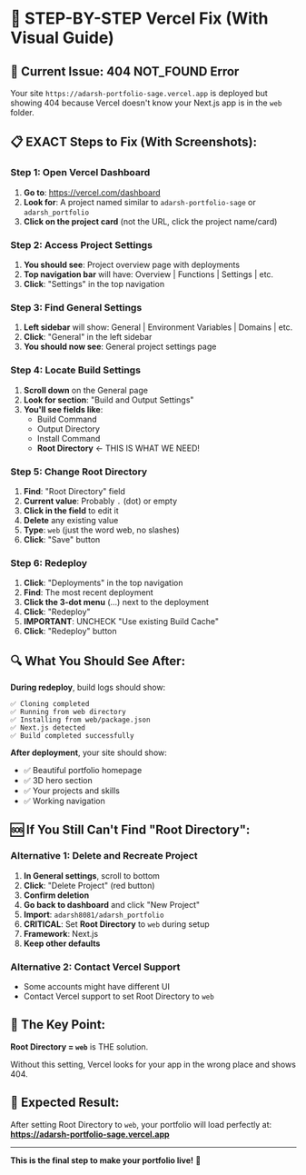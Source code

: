 # 🔧 STEP-BY-STEP Vercel Fix (With Visual Guide)

## 🎯 Current Issue: 404 NOT_FOUND Error

Your site `https://adarsh-portfolio-sage.vercel.app` is deployed but showing 404 because Vercel doesn't know your Next.js app is in the `web` folder.

## 📋 EXACT Steps to Fix (With Screenshots):

### Step 1: Open Vercel Dashboard
1. **Go to**: https://vercel.com/dashboard
2. **Look for**: A project named similar to `adarsh-portfolio-sage` or `adarsh_portfolio`
3. **Click on the project card** (not the URL, click the project name/card)

### Step 2: Access Project Settings
1. **You should see**: Project overview page with deployments
2. **Top navigation bar** will have: Overview | Functions | Settings | etc.
3. **Click**: "Settings" in the top navigation

### Step 3: Find General Settings
1. **Left sidebar** will show: General | Environment Variables | Domains | etc.
2. **Click**: "General" in the left sidebar
3. **You should now see**: General project settings page

### Step 4: Locate Build Settings
1. **Scroll down** on the General page
2. **Look for section**: "Build and Output Settings" 
3. **You'll see fields like**:
   - Build Command
   - Output Directory  
   - Install Command
   - **Root Directory** ← THIS IS WHAT WE NEED!

### Step 5: Change Root Directory
1. **Find**: "Root Directory" field
2. **Current value**: Probably `.` (dot) or empty
3. **Click in the field** to edit it
4. **Delete** any existing value
5. **Type**: `web` (just the word web, no slashes)
6. **Click**: "Save" button

### Step 6: Redeploy
1. **Click**: "Deployments" in the top navigation
2. **Find**: The most recent deployment
3. **Click the 3-dot menu** (...) next to the deployment
4. **Click**: "Redeploy"
5. **IMPORTANT**: UNCHECK "Use existing Build Cache"
6. **Click**: "Redeploy" button

## 🔍 What You Should See After:

**During redeploy**, build logs should show:
```
✅ Cloning completed
✅ Running from web directory  
✅ Installing from web/package.json
✅ Next.js detected
✅ Build completed successfully
```

**After deployment**, your site should show:
- ✅ Beautiful portfolio homepage
- ✅ 3D hero section
- ✅ Your projects and skills
- ✅ Working navigation

## 🆘 If You Still Can't Find "Root Directory":

### Alternative 1: Delete and Recreate Project
1. **In General settings**, scroll to bottom
2. **Click**: "Delete Project" (red button)
3. **Confirm deletion**
4. **Go back to dashboard** and click "New Project"
5. **Import**: `adarsh8081/adarsh_portfolio` 
6. **CRITICAL**: Set **Root Directory** to `web` during setup
7. **Framework**: Next.js
8. **Keep other defaults**

### Alternative 2: Contact Vercel Support
- Some accounts might have different UI
- Contact Vercel support to set Root Directory to `web`

## 🎯 The Key Point:

**Root Directory = `web`** is THE solution.

Without this setting, Vercel looks for your app in the wrong place and shows 404.

## 🚀 Expected Result:

After setting Root Directory to `web`, your portfolio will load perfectly at:
**https://adarsh-portfolio-sage.vercel.app**

---

**This is the final step to make your portfolio live!** 🌟
